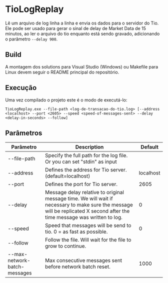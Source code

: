 # TioLogReplay

Lê um arquivo de log linha a linha e envia os dados para o servidor do Tio. Ele pode ser usado para gerar o sinal de delay de Market Data de 15 minutos, ao ler o arquivo do tio enquanto está sendo gravado, adicionando o parâmetro `--delay 900`.

## Build

A montagem dos solutions para Visual Studio (Windows) ou Makefile para Linux devem seguir o README principal do repositório.

## Execução

Uma vez compilado o projeto este é o modo de executá-lo:

```
TioLogReplay.exe --file-path <log-de-transacao-do-tio.log> [--address <localhost> --port <2605> --speed <speed-of-messages-sent> --delay <delay-in-seconds> --follow]
```

## Parâmetros

| Parâmetro                     | Description                                                  | Default   |
| ----------------------------- | ------------------------------------------------------------ | --------- |
| --file-path                   | Specify the full path for the log file. Or you can set "stdin" as input |           |
| --address                     | Defines the address for Tio server. (default=localhost)      | localhost |
| --port                        | Defines the port for Tio server.                             | 2605      |
| --delay                       | Message delay relative to original message time. We will wait if necessary to make sure the message will be replicated X second after the time message was written to log. | 0         |
| --speed                       | Speed that messages will be send to tio. 0 = as fast as possible. | 0         |
| --follow                      | Follow the file. Will wait for the file to grow to continue. |           |
| --max-network-batch-messages  | Max consecutive messages sent before network batch reset. | 1000 |
